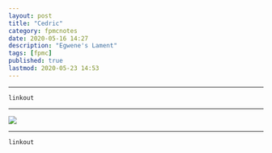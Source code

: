 ```yaml
---
layout: post
title: "Cedric"
category: fpmcnotes
date: 2020-05-16 14:27
description: "Egwene's Lament"
tags: [fpmc]
published: true
lastmod: 2020-05-23 14:53
---
```


*****

`linkout`

*****

<img src="{{ site.url }}/assets/img/ca15.jpg" />


*****
`linkout`
